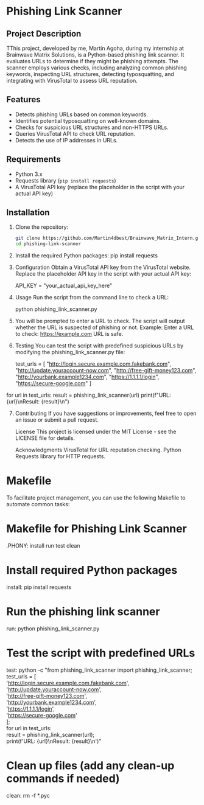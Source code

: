 # Phishing Link Scanner

## Project Description
TThis project, developed by me, Martin Agoha, during my internship at Brainwave Matrix Solutions, is a Python-based phishing link scanner. It evaluates URLs to determine if they might be phishing attempts. The scanner employs various checks, including analyzing common phishing keywords, inspecting URL structures, detecting typosquatting, and integrating with VirusTotal to assess URL reputation.

## Features
- Detects phishing URLs based on common keywords.
- Identifies potential typosquatting on well-known domains.
- Checks for suspicious URL structures and non-HTTPS URLs.
- Queries VirusTotal API to check URL reputation.
- Detects the use of IP addresses in URLs.

## Requirements
- Python 3.x
- Requests library (`pip install requests`)
- A VirusTotal API key (replace the placeholder in the script with your actual API key)

## Installation
1. Clone the repository:
   ```sh
   git clone https://github.com/Martin4dbest/Brainwave_Matrix_Intern.git
   cd phishing-link-scanner
2. Install the required Python packages:
pip install requests

3. Configuration
    Obtain a VirusTotal API key from the VirusTotal website.
    Replace the placeholder API key in the script with your actual API key:

    API_KEY = "your_actual_api_key_here"

4. Usage
    Run the script from the command line to check a URL:
    
    python phishing_link_scanner.py

5. You will be prompted to enter a URL to check. The script will output whether the URL is suspected of phishing or not.
    Example:
    Enter a URL to check: https://example.com
    URL is safe.

6. Testing
    You can test the script with predefined suspicious URLs by modifying the phishing_link_scanner.py file:

    test_urls = [
    "http://login.secure.example.com.fakebank.com",
    "http://update.youraccount-now.com",
    "http://free-gift-money123.com",
    "http://yourbank.example1234.com",
    "https://1.1.1.1/login",
    "https://secure-google.com"
]

for url in test_urls:
    result = phishing_link_scanner(url)
    print(f"URL: {url}\nResult: {result}\n")

7. Contributing
    If you have suggestions or improvements, feel free to open an issue or submit a pull request.

    License
    This project is licensed under the MIT License - see the LICENSE file for details.

    Acknowledgments
    VirusTotal for URL reputation checking.
    Python Requests library for HTTP requests.

# Makefile
To facilitate project management, you can use the following Makefile to automate common tasks:
# Makefile for Phishing Link Scanner

.PHONY: install run test clean

# Install required Python packages
install:
	pip install requests

# Run the phishing link scanner
run:
	python phishing_link_scanner.py

# Test the script with predefined URLs
test:
	python -c "from phishing_link_scanner import phishing_link_scanner; \
test_urls = [ \
	'http://login.secure.example.com.fakebank.com', \
	'http://update.youraccount-now.com', \
	'http://free-gift-money123.com', \
	'http://yourbank.example1234.com', \
	'https://1.1.1.1/login', \
	'https://secure-google.com' \
]; \
for url in test_urls: \
	result = phishing_link_scanner(url); \
	print(f'URL: {url}\\nResult: {result}\\n')"

# Clean up files (add any clean-up commands if needed)
clean:
	rm -f *.pyc


